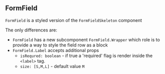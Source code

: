 ## FormField

`FormField` is a styled version of the `FormFieldSkeleton` component

The only differences are:

- `FormField` has a new subcomponent `FormField.Wrapper` which role is to provide a way to style the field row as a block
- `FormField.Label` accepts additional props
  - `isRequred: boolean` - if true a 'required' flag is render inside the `<label>` tag.
  - `size: [S,M,L]` - default value `M`
